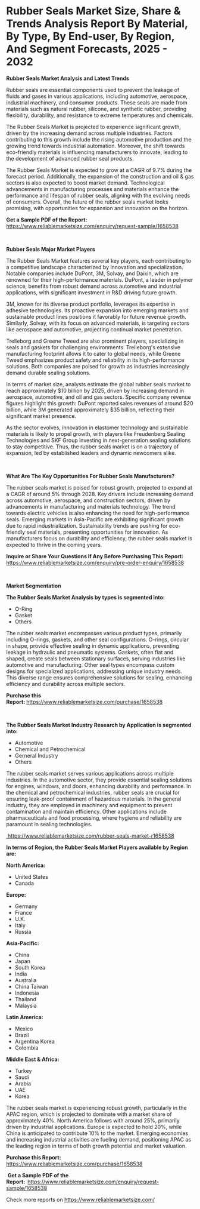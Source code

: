 <p><h1>Rubber Seals Market Size, Share & Trends Analysis Report By Material, By Type, By End-user, By Region, And Segment Forecasts, 2025 - 2032</h1></p><p><strong>Rubber Seals Market Analysis and Latest Trends</strong></p>
<p><p>Rubber seals are essential components used to prevent the leakage of fluids and gases in various applications, including automotive, aerospace, industrial machinery, and consumer products. These seals are made from materials such as natural rubber, silicone, and synthetic rubber, providing flexibility, durability, and resistance to extreme temperatures and chemicals.</p><p>The Rubber Seals Market is projected to experience significant growth, driven by the increasing demand across multiple industries. Factors contributing to this growth include the rising automotive production and the growing trend towards industrial automation. Moreover, the shift towards eco-friendly materials is influencing manufacturers to innovate, leading to the development of advanced rubber seal products.</p><p>The Rubber Seals Market is expected to grow at a CAGR of 9.7% during the forecast period. Additionally, the expansion of the construction and oil & gas sectors is also expected to boost market demand. Technological advancements in manufacturing processes and materials enhance the performance and lifespan of rubber seals, aligning with the evolving needs of consumers. Overall, the future of the rubber seals market looks promising, with opportunities for expansion and innovation on the horizon.</p></p>
<p><strong>Get a Sample PDF of the Report:&nbsp;</strong> <a href="https://www.reliablemarketsize.com/enquiry/request-sample/1658538?utm_campaign=2213&utm_medium=2&utm_source=Github&utm_content=ia&utm_term=06022025&utm_id=rubber-seals">https://www.reliablemarketsize.com/enquiry/request-sample/1658538</a></p>
<p>&nbsp;</p>
<p><strong>Rubber Seals Major Market Players</strong></p>
<p><p>The Rubber Seals Market features several key players, each contributing to a competitive landscape characterized by innovation and specialization. Notable companies include DuPont, 3M, Solvay, and Daikin, which are renowned for their high-performance materials. DuPont, a leader in polymer science, benefits from robust demand across automotive and industrial applications, with significant investment in R&D driving future growth.</p><p>3M, known for its diverse product portfolio, leverages its expertise in adhesive technologies. Its proactive expansion into emerging markets and sustainable product lines positions it favorably for future revenue growth. Similarly, Solvay, with its focus on advanced materials, is targeting sectors like aerospace and automotive, projecting continual market penetration.</p><p>Trelleborg and Greene Tweed are also prominent players, specializing in seals and gaskets for challenging environments. Trelleborg's extensive manufacturing footprint allows it to cater to global needs, while Greene Tweed emphasizes product safety and reliability in its high-performance solutions. Both companies are poised for growth as industries increasingly demand durable sealing solutions.</p><p>In terms of market size, analysts estimate the global rubber seals market to reach approximately $10 billion by 2025, driven by increasing demand in aerospace, automotive, and oil and gas sectors. Specific company revenue figures highlight this growth: DuPont reported sales revenues of around $20 billion, while 3M generated approximately $35 billion, reflecting their significant market presence.</p><p>As the sector evolves, innovation in elastomer technology and sustainable materials is likely to propel growth, with players like Freudenberg Sealing Technologies and SKF Group investing in next-generation sealing solutions to stay competitive. Thus, the rubber seals market is on a trajectory of expansion, led by established leaders and dynamic newcomers alike.</p></p>
<p>&nbsp;</p>
<p><strong>What Are The Key Opportunities For Rubber Seals Manufacturers?</strong></p>
<p><p>The rubber seals market is poised for robust growth, projected to expand at a CAGR of around 5% through 2028. Key drivers include increasing demand across automotive, aerospace, and construction sectors, driven by advancements in manufacturing and materials technology. The trend towards electric vehicles is also enhancing the need for high-performance seals. Emerging markets in Asia-Pacific are exhibiting significant growth due to rapid industrialization. Sustainability trends are pushing for eco-friendly seal materials, presenting opportunities for innovation. As manufacturers focus on durability and efficiency, the rubber seals market is expected to thrive in the coming years.</p></p>
<p><strong>Inquire or Share Your Questions If Any Before Purchasing This Report:</strong> <a href="https://www.reliablemarketsize.com/enquiry/pre-order-enquiry/1658538?utm_campaign=2213&utm_medium=2&utm_source=Github&utm_content=ia&utm_term=06022025&utm_id=rubber-seals">https://www.reliablemarketsize.com/enquiry/pre-order-enquiry/1658538</a></p>
<p>&nbsp;</p>
<p><strong>Market Segmentation</strong></p>
<p><strong>The Rubber Seals Market Analysis by types is segmented into:</strong></p>
<p><ul><li>O-Ring</li><li>Gasket</li><li>Others</li></ul></p>
<p><p>The rubber seals market encompasses various product types, primarily including O-rings, gaskets, and other seal configurations. O-rings, circular in shape, provide effective sealing in dynamic applications, preventing leakage in hydraulic and pneumatic systems. Gaskets, often flat and shaped, create seals between stationary surfaces, serving industries like automotive and manufacturing. Other seal types encompass custom designs for specialized applications, addressing unique industry needs. This diverse range ensures comprehensive solutions for sealing, enhancing efficiency and durability across multiple sectors.</p></p>
<p><strong>Purchase this Report:&nbsp;</strong><a href="https://www.reliablemarketsize.com/purchase/1658538?utm_campaign=2213&utm_medium=2&utm_source=Github&utm_content=ia&utm_term=06022025&utm_id=rubber-seals">https://www.reliablemarketsize.com/purchase/1658538</a></p>
<p>&nbsp;</p>
<p><strong>The Rubber Seals Market Industry Research by Application is segmented into:</strong></p>
<p><ul><li>Automotive</li><li>Chemical and Petrochemical</li><li>Gerneral Industry</li><li>Others</li></ul></p>
<p><p>The rubber seals market serves various applications across multiple industries. In the automotive sector, they provide essential sealing solutions for engines, windows, and doors, enhancing durability and performance. In the chemical and petrochemical industries, rubber seals are crucial for ensuring leak-proof containment of hazardous materials. In the general industry, they are employed in machinery and equipment to prevent contamination and maintain efficiency. Other applications include pharmaceuticals and food processing, where hygiene and reliability are paramount in sealing technologies.</p></p>
<p><a href="https://www.reliablemarketsize.com/rubber-seals-market-r1658538?utm_campaign=2213&utm_medium=2&utm_source=Github&utm_content=ia&utm_term=06022025&utm_id=rubber-seals">&nbsp;https://www.reliablemarketsize.com/rubber-seals-market-r1658538</a></p>
<p><strong>In terms of Region, the Rubber Seals Market Players available by Region are:</strong></p>
<p>
    <p> <strong> North America: </strong>
        <ul>
            <li>United States</li>
            <li>Canada</li>
        </ul>
        </p> 
    <p> <strong> Europe: </strong>
        <ul>
            <li>Germany</li>
            <li>France</li>
            <li>U.K.</li>
            <li>Italy</li>
            <li>Russia</li>
        </ul>
        </p> 
    <p> <strong> Asia-Pacific: </strong>
        <ul>
            <li>China</li>
            <li>Japan</li>
            <li>South Korea</li>
            <li>India</li>
            <li>Australia</li>
            <li>China Taiwan</li>
            <li>Indonesia</li>
            <li>Thailand</li>
            <li>Malaysia</li>
        </ul>
        </p> 
    <p> <strong> Latin America: </strong>
        <ul>
            <li>Mexico</li>
            <li>Brazil</li>
            <li>Argentina Korea</li>
            <li>Colombia</li>
        </ul>
        </p> 
    <p> <strong> Middle East & Africa: </strong>
        <ul>
            <li>Turkey</li>
            <li>Saudi</li>
            <li>Arabia</li>
            <li>UAE</li>
            <li>Korea</li>
        </ul>
    </p>
    </p>
<p><p>The rubber seals market is experiencing robust growth, particularly in the APAC region, which is projected to dominate with a market share of approximately 40%. North America follows with around 25%, primarily driven by industrial applications. Europe is expected to hold 20%, while China is anticipated to contribute 10% to the market. Emerging economies and increasing industrial activities are fueling demand, positioning APAC as the leading region in terms of both growth potential and market valuation.</p></p>
<p><strong>Purchase this Report: </strong><a href="https://www.reliablemarketsize.com/purchase/1658538?utm_campaign=2213&utm_medium=2&utm_source=Github&utm_content=ia&utm_term=06022025&utm_id=rubber-seals">https://www.reliablemarketsize.com/purchase/1658538</a></p>
<p>&nbsp;<strong>Get a Sample PDF of the Report:&nbsp;&nbsp;</strong><a href="https://www.reliablemarketsize.com/enquiry/request-sample/1658538?utm_campaign=2213&utm_medium=2&utm_source=Github&utm_content=ia&utm_term=06022025&utm_id=rubber-seals">https://www.reliablemarketsize.com/enquiry/request-sample/1658538</a></p>
<p><strong></strong></p>
<p>Check more reports on <a href="https://www.reliablemarketsize.com/?utm_campaign=2213&utm_medium=2&utm_source=Github&utm_content=ia&utm_term=06022025&utm_id=rubber-seals">https://www.reliablemarketsize.com/</a></p>